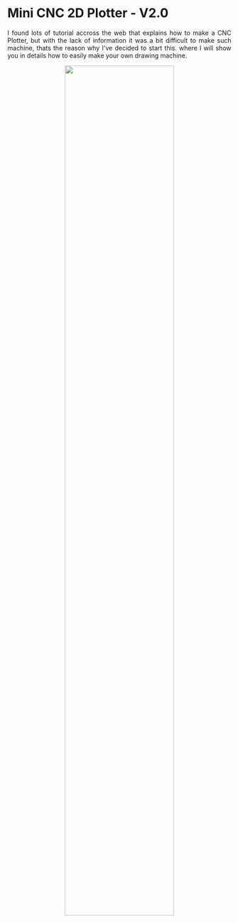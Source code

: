 # Mini CNC 2D Plotter - V2.0

<p align="justify">
I found lots of tutorial accross the web that explains how to make a CNC Plotter, but with the lack of information it was a bit difficult to make such machine, thats the reason why I've decided to start this. where I will show you in details how to easily make your own drawing machine.
</p>

<p align="center">
<img src="./images/mini-cnc-3.JPG" " width=70% hight=50%/>  
</p>
